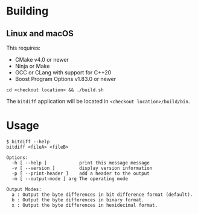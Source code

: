 # Building
## Linux and macOS

This requires:

- CMake v4.0 or newer
- Ninja or Make
- GCC or CLang with support for C++20
- Boost Program Options v1.83.0 or newer

```
cd <checkout location> && ./build.sh
```
The `bitdiff` application will be located in `<checkout location>/build/bin`.

# Usage
```
$ bitdiff --help
bitdiff <fileA> <fileB>

Options:
  -h [ --help ]            print this message message
  -v [ --version ]         display version information
  -p [ --print-header ]    add a header to the output
  -m [ --output-mode ] arg The operating mode

Output Modes:
  a : Output the byte differences in bit difference format (default).
  b : Output the byte differences in binary format.
  x : Output the byte differences in hexidecimal format.
